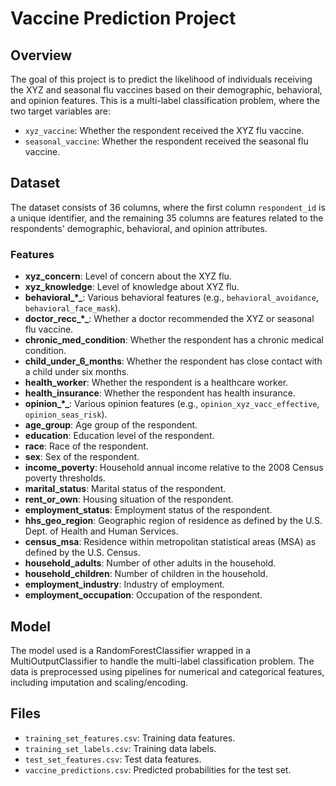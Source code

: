 # Vaccine Prediction Project

## Overview

The goal of this project is to predict the likelihood of individuals receiving the XYZ and seasonal flu vaccines based on their demographic, behavioral, and opinion features. This is a multi-label classification problem, where the two target variables are:
- `xyz_vaccine`: Whether the respondent received the XYZ flu vaccine.
- `seasonal_vaccine`: Whether the respondent received the seasonal flu vaccine.

## Dataset

The dataset consists of 36 columns, where the first column `respondent_id` is a unique identifier, and the remaining 35 columns are features related to the respondents' demographic, behavioral, and opinion attributes.

### Features

- **xyz_concern**: Level of concern about the XYZ flu.
- **xyz_knowledge**: Level of knowledge about XYZ flu.
- **behavioral_*_**: Various behavioral features (e.g., `behavioral_avoidance`, `behavioral_face_mask`).
- **doctor_recc_*_**: Whether a doctor recommended the XYZ or seasonal flu vaccine.
- **chronic_med_condition**: Whether the respondent has a chronic medical condition.
- **child_under_6_months**: Whether the respondent has close contact with a child under six months.
- **health_worker**: Whether the respondent is a healthcare worker.
- **health_insurance**: Whether the respondent has health insurance.
- **opinion_*_**: Various opinion features (e.g., `opinion_xyz_vacc_effective`, `opinion_seas_risk`).
- **age_group**: Age group of the respondent.
- **education**: Education level of the respondent.
- **race**: Race of the respondent.
- **sex**: Sex of the respondent.
- **income_poverty**: Household annual income relative to the 2008 Census poverty thresholds.
- **marital_status**: Marital status of the respondent.
- **rent_or_own**: Housing situation of the respondent.
- **employment_status**: Employment status of the respondent.
- **hhs_geo_region**: Geographic region of residence as defined by the U.S. Dept. of Health and Human Services.
- **census_msa**: Residence within metropolitan statistical areas (MSA) as defined by the U.S. Census.
- **household_adults**: Number of other adults in the household.
- **household_children**: Number of children in the household.
- **employment_industry**: Industry of employment.
- **employment_occupation**: Occupation of the respondent.

## Model

The model used is a RandomForestClassifier wrapped in a MultiOutputClassifier to handle the multi-label classification problem. The data is preprocessed using pipelines for numerical and categorical features, including imputation and scaling/encoding.

## Files

- `training_set_features.csv`: Training data features.
- `training_set_labels.csv`: Training data labels.
- `test_set_features.csv`: Test data features.
- `vaccine_predictions.csv`: Predicted probabilities for the test set.


